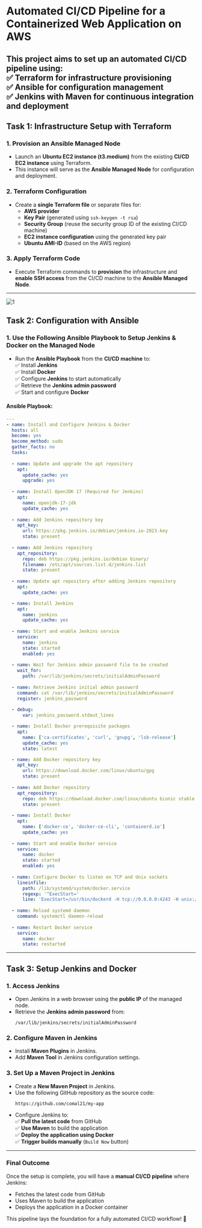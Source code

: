 # **Automated CI/CD Pipeline for a Containerized Web Application on AWS**  

This project aims to set up an automated **CI/CD pipeline** using:  
✅ **Terraform** for infrastructure provisioning  
✅ **Ansible** for configuration management  
✅ **Jenkins with Maven** for continuous integration and deployment  
---

## **Task 1: Infrastructure Setup with Terraform**  

### **1. Provision an Ansible Managed Node**  
- Launch an **Ubuntu EC2 instance (t3.medium)** from the existing **CI/CD EC2 instance** using Terraform.  
- This instance will serve as the **Ansible Managed Node** for configuration and deployment.  

### **2. Terraform Configuration**  
- Create a **single Terraform file** or separate files for:  
  - **AWS provider**  
  - **Key Pair** (generated using `ssh-keygen -t rsa`)  
  - **Security Group** (reuse the security group ID of the existing CI/CD machine)  
  - **EC2 instance configuration** using the generated key pair  
  - **Ubuntu AMI-ID** (based on the AWS region)  

### **3. Apply Terraform Code**  
- Execute Terraform commands to **provision** the infrastructure and **enable SSH access** from the CI/CD machine to the **Ansible Managed Node**.  
---
![1](https://github.com/user-attachments/assets/b2cdc105-2ead-44b6-b48f-7bd5c701382e)

## **Task 2: Configuration with Ansible**  

### **1. Use the Following Ansible Playbook to Setup Jenkins & Docker on the Managed Node**  
- Run the **Ansible Playbook** from the **CI/CD machine** to:  
  ✅ Install **Jenkins**  
  ✅ Install **Docker**  
  ✅ Configure **Jenkins** to start automatically  
  ✅ Retrieve the **Jenkins admin password**  
  ✅ Start and configure **Docker**  

#### **Ansible Playbook**:
```yaml
---
- name: Install and Configure Jenkins & Docker
  hosts: all
  become: yes
  become_method: sudo
  gather_facts: no
  tasks:
  
  - name: Update and upgrade the apt repository
    apt:
      update_cache: yes
      upgrade: yes
  
  - name: Install OpenJDK 17 (Required for Jenkins)
    apt:
      name: openjdk-17-jdk
      update_cache: yes
  
  - name: Add Jenkins repository key
    apt_key:
      url: https://pkg.jenkins.io/debian/jenkins.io-2023.key
      state: present
  
  - name: Add Jenkins repository
    apt_repository:
      repo: deb https://pkg.jenkins.io/debian binary/
      filename: /etc/apt/sources.list.d/jenkins.list
      state: present
  
  - name: Update apt repository after adding Jenkins repository
    apt:
      update_cache: yes

  - name: Install Jenkins
    apt:
      name: jenkins
      update_cache: yes
  
  - name: Start and enable Jenkins service
    service:
      name: jenkins
      state: started
      enabled: yes
  
  - name: Wait for Jenkins admin password file to be created
    wait_for:
      path: /var/lib/jenkins/secrets/initialAdminPassword
  
  - name: Retrieve Jenkins initial admin password
    command: cat /var/lib/jenkins/secrets/initialAdminPassword
    register: jenkins_password
  
  - debug:
      var: jenkins_password.stdout_lines

  - name: Install Docker prerequisite packages
    apt:
      name: ['ca-certificates', 'curl', 'gnupg', 'lsb-release']
      update_cache: yes
      state: latest

  - name: Add Docker repository key
    apt_key:
      url: https://download.docker.com/linux/ubuntu/gpg
      state: present
  
  - name: Add Docker repository
    apt_repository:
      repo: deb https://download.docker.com/linux/ubuntu bionic stable
      state: present
  
  - name: Install Docker
    apt:
      name: ['docker-ce', 'docker-ce-cli', 'containerd.io']
      update_cache: yes
  
  - name: Start and enable Docker service
    service:
      name: docker
      state: started
      enabled: yes
  
  - name: Configure Docker to listen on TCP and Unix sockets
    lineinfile:
      path: /lib/systemd/system/docker.service
      regexp: '^ExecStart='
      line: 'ExecStart=/usr/bin/dockerd -H tcp://0.0.0.0:4243 -H unix:///var/run/docker.sock'
  
  - name: Reload systemd daemon
    command: systemctl daemon-reload
  
  - name: Restart Docker service
    service:
      name: docker
      state: restarted
```
---

## **Task 3: Setup Jenkins and Docker**  

### **1. Access Jenkins**  
- Open Jenkins in a web browser using the **public IP** of the managed node.  
- Retrieve the **Jenkins admin password** from:  
  ```
  /var/lib/jenkins/secrets/initialAdminPassword
  ```

### **2. Configure Maven in Jenkins**  
- Install **Maven Plugins** in Jenkins.  
- Add **Maven Tool** in Jenkins configuration settings.  

### **3. Set Up a Maven Project in Jenkins**  
- Create a **New Maven Project** in Jenkins.  
- Use the following GitHub repository as the source code:  
  ```
  https://github.com/comal21/my-app
  ```  
- Configure Jenkins to:  
  ✅ **Pull the latest code** from GitHub  
  ✅ **Use Maven** to build the application  
  ✅ **Deploy the application using Docker**  
  ✅ **Trigger builds manually** (`Build Now` button)  

---

### **Final Outcome**  
Once the setup is complete, you will have a **manual CI/CD pipeline** where Jenkins:  
- Fetches the latest code from GitHub  
- Uses Maven to build the application  
- Deploys the application in a Docker container  

This pipeline lays the foundation for a fully automated CI/CD workflow! 🚀
